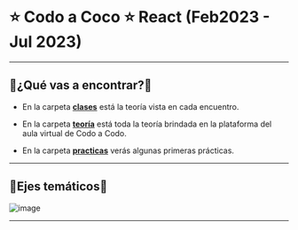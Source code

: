 # :star: Codo a Coco :star: React (Feb2023 - Jul 2023)

---

## :book:¿Qué vas a encontrar?:book:

- En la carpeta [**clases**](https://github.com/eugenia1984/react-varios-cursos/tree/main/09_cac_react/clases) está la teoría vista en cada encuentro.

- En la carpeta [**teoría**](https://github.com/eugenia1984/react-varios-cursos/tree/main/09_cac_react/teoria) está toda la teoría brindada en la plataforma del aula virtual de Codo a Codo.

- En la carpeta [**practicas**](https://github.com/eugenia1984/react-varios-cursos/tree/main/09_cac_react/practicas) verás algunas primeras prácticas.

---

## :book:Ejes temáticos:book:

![image](https://user-images.githubusercontent.com/72580574/222940110-5fd8e3a0-cbf0-4983-8607-b59602d29d13.png)


---
